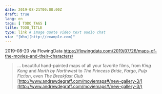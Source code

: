 ```yaml
---
date: 2019-08-21T00:00:00Z
draft: true
lang: en
tags: [ TODO_TAGS ]
title: TODO_TITLE
type: link # image quote video text audio chat
via: "[Who](http://example.com)"
---
```



2019-08-20 via FlowingData
https://flowingdata.com/2019/07/26/maps-of-the-movies-and-their-characters/

> … beautiful hand-painted maps of all your favorite films, from *King Kong* and *North by Northwest* to *The Princess Bride*, *Fargo*, *Pulp Fiction*, even *The Breakfast Club*
[http://www.andrewdegraff.com/moviemaps#/new-gallery-3/](http://www.andrewdegraff.com/moviemaps#/new-gallery-3/)


